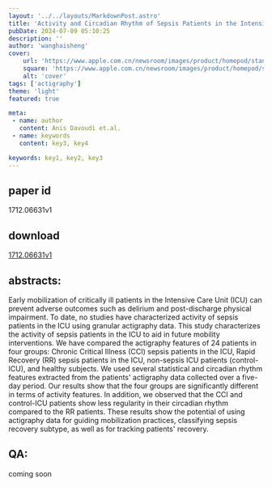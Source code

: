```yaml
---
layout: '../../layouts/MarkdownPost.astro'
title: 'Activity and Circadian Rhythm of Sepsis Patients in the Intensive Care Unit'
pubDate: 2024-07-09 05:10:25
description: ''
author: 'wanghaisheng'
cover:
    url: 'https://www.apple.com.cn/newsroom/images/product/homepod/standard/Apple-HomePod-hero-230118_big.jpg.large_2x.jpg'
    square: 'https://www.apple.com.cn/newsroom/images/product/homepod/standard/Apple-HomePod-hero-230118_big.jpg.large_2x.jpg'
    alt: 'cover'
tags: ['actigraphy'] 
theme: 'light'
featured: true

meta:
 - name: author
   content: Anis Davoudi et.al.
 - name: keywords
   content: key3, key4

keywords: key1, key2, key3
---
```


## paper id
1712.06631v1
## download
[1712.06631v1](http://arxiv.org/abs/1712.06631v1)
## abstracts:
Early mobilization of critically ill patients in the Intensive Care Unit (ICU) can prevent adverse outcomes such as delirium and post-discharge physical impairment. To date, no studies have characterized activity of sepsis patients in the ICU using granular actigraphy data. This study characterizes the activity of sepsis patients in the ICU to aid in future mobility interventions. We have compared the actigraphy features of 24 patients in four groups: Chronic Critical Illness (CCI) sepsis patients in the ICU, Rapid Recovery (RR) sepsis patients in the ICU, non-sepsis ICU patients (control-ICU), and healthy subjects. We used several statistical and circadian rhythm features extracted from the patients' actigraphy data collected over a five-day period. Our results show that the four groups are significantly different in terms of activity features. In addition, we observed that the CCI and control-ICU patients show less regularity in their circadian rhythm compared to the RR patients. These results show the potential of using actigraphy data for guiding mobilization practices, classifying sepsis recovery subtype, as well as for tracking patients' recovery.
## QA:
coming soon
